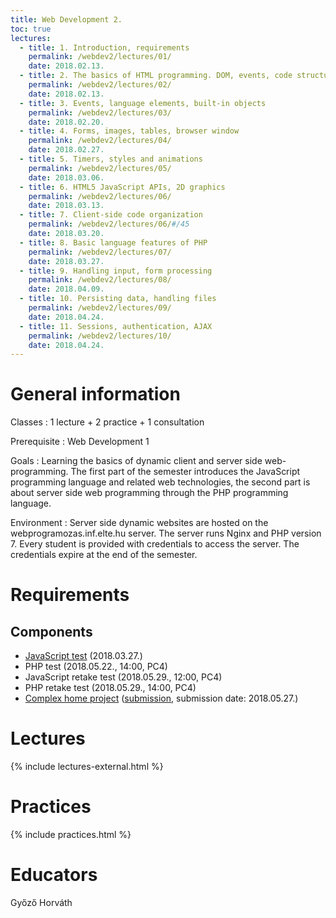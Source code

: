 ```yaml
---
title: Web Development 2.
toc: true
lectures:
  - title: 1. Introduction, requirements
    permalink: /webdev2/lectures/01/
    date: 2018.02.13.
  - title: 2. The basics of HTML programming. DOM, events, code structure.
    permalink: /webdev2/lectures/02/
    date: 2018.02.13.
  - title: 3. Events, language elements, built-in objects
    permalink: /webdev2/lectures/03/
    date: 2018.02.20.
  - title: 4. Forms, images, tables, browser window
    permalink: /webdev2/lectures/04/
    date: 2018.02.27.
  - title: 5. Timers, styles and animations
    permalink: /webdev2/lectures/05/
    date: 2018.03.06.
  - title: 6. HTML5 JavaScript APIs, 2D graphics
    permalink: /webdev2/lectures/06/
    date: 2018.03.13.
  - title: 7. Client-side code organization
    permalink: /webdev2/lectures/06/#/45
    date: 2018.03.20.
  - title: 8. Basic language features of PHP
    permalink: /webdev2/lectures/07/
    date: 2018.03.27.
  - title: 9. Handling input, form processing
    permalink: /webdev2/lectures/08/
    date: 2018.04.09.
  - title: 10. Persisting data, handling files
    permalink: /webdev2/lectures/09/
    date: 2018.04.24.
  - title: 11. Sessions, authentication, AJAX
    permalink: /webdev2/lectures/10/
    date: 2018.04.24.
---
```


# General information

Classes
: 1 lecture + 2 practice + 1 consultation

Prerequisite
: Web Development 1

Goals
: Learning the basics of dynamic client and server side web-programming. The first part of the semester introduces the JavaScript programming language and related web technologies, the second part is about server side web programming through the PHP programming language.

Environment
: Server side dynamic websites are hosted on the webprogramozas.inf.elte.hu server. The server runs Nginx and PHP version 7. Every student is provided with credentials to access the server. The credentials expire at the end of the semester.

# Requirements

## Components

- [JavaScript test](http://webprogramozas.inf.elte.hu/webdev2/tests/js_test.html) (2018.03.27.)
- PHP test (2018.05.22., 14:00, PC4)
- JavaScript retake test (2018.05.29., 12:00, PC4)
- PHP retake test (2018.05.29., 14:00, PC4)
- [Complex home project](http://webprogramozas.inf.elte.hu/webdev2/tests/mastermind.html) ([submission](http://webprogramozas.inf.elte.hu/ebr), submission date: 2018.05.27.)


<!--Összevont (folyamatos) értékelésű tárgy.

## Az értékelés összetevői

* Beadandó feladat: JavaScript (DOM)
    Határidő: 2017. november 19. éjfél
* Beadandó feladat: JavaScript (canvas)
    Határidő: 2017. december 31. éjfél  
* Beadandó feladat: PHP
    Határidő: 2018. január 21. éjfél


## A beadandók értékelése

* A beadandók értékelése jeggyel történik: 1-5 jegy kapható rá.
* Az értékelés egy mindenki számára elérhető szempontok alapján történik.
* A beadandókat határidőre kell elkészíteni.
* A beadandókat a webprogramozas szerverre kell feltölteni a [feltöltő felületen](http://webprogramozas.inf.elte.hu/ebr) keresztül.
* A beadandók plágiumellenőrzésen mennek keresztül az esetleges másolásokat kiszűrendő.
* A beadandók készítőit szükség esetén megkérhetjük megoldásaik megvédésére.

## Jegyszerzés feltételei

* Részvétel a gyakorlatok legalább 75%-án (maximum 3 hiányzás)
* Három elfogadott beadandó

## Értékelés

* A három beadandó feladat jegyének átlaga

-->

# Lectures

{% include lectures-external.html %}

# Practices

{% include practices.html %}

# Educators

Győző Horváth

<!--
# Segédanyagok

## Elektronikus tananyag

* [Bevezetés a kliens- és szerveroldali webalkalmazások készítésébe (elektronikus tananyag)](http://webprogramozas.inf.elte.hu/tananyag/wf2/index.html)

# Oktatók

## Előadó

Horváth Győző

## Gyakorlatvezető

Horváth Győző

-->